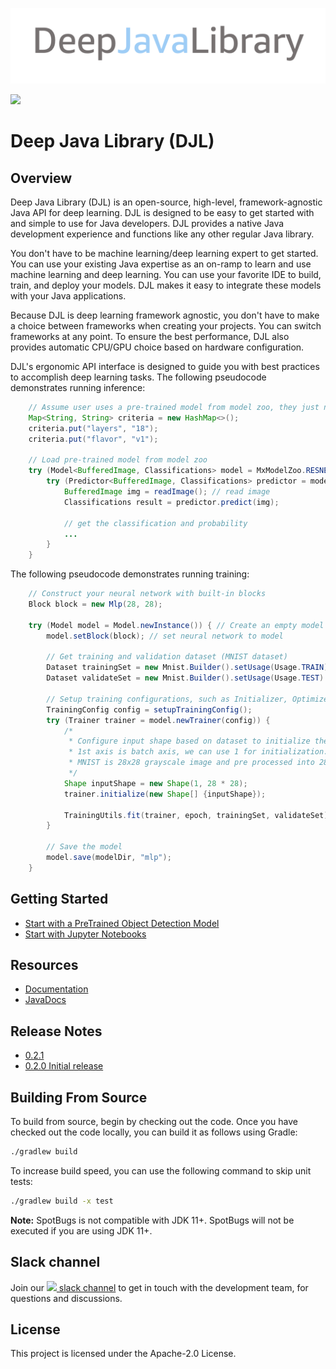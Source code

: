 
![DeepJavaLibrary](website/img/deepjavalibrary.png?raw=true "Deep Java Library")

![](https://github.com/awslabs/djl/workflows/nightly%20build/badge.svg)

# Deep Java Library (DJL)

## Overview

Deep Java Library (DJL) is an open-source, high-level, framework-agnostic Java API for deep learning. DJL is designed to be easy to get started with and simple to
use for Java developers. DJL provides a native Java development experience and functions like any other regular Java library.

You don't have to be machine learning/deep learning expert to get started. You can use your existing Java expertise as an on-ramp to learn and use machine learning and deep learning. You can
use your favorite IDE to build, train, and deploy your models. DJL makes it easy to integrate these models with your
Java applications.

Because DJL is deep learning framework agnostic, you don't have to make a choice
between frameworks when creating your projects. You can switch frameworks at any
point. To ensure the best performance, DJL also provides automatic CPU/GPU choice based on hardware configuration.

DJL's ergonomic API interface is designed to guide you with best practices to accomplish
deep learning tasks.
The following pseudocode demonstrates running inference:

```java
    // Assume user uses a pre-trained model from model zoo, they just need to load it
    Map<String, String> criteria = new HashMap<>();
    criteria.put("layers", "18");
    criteria.put("flavor", "v1");

    // Load pre-trained model from model zoo
    try (Model<BufferedImage, Classifications> model = MxModelZoo.RESNET.loadModel(criteria)) {
        try (Predictor<BufferedImage, Classifications> predictor = model.newPredictor()) {
            BufferedImage img = readImage(); // read image
            Classifications result = predictor.predict(img);

            // get the classification and probability
            ...
        }
    }
```

The following pseudocode demonstrates running training:

```java
    // Construct your neural network with built-in blocks
    Block block = new Mlp(28, 28);

    try (Model model = Model.newInstance()) { // Create an empty model
        model.setBlock(block); // set neural network to model

        // Get training and validation dataset (MNIST dataset)
        Dataset trainingSet = new Mnist.Builder().setUsage(Usage.TRAIN) ... .build();
        Dataset validateSet = new Mnist.Builder().setUsage(Usage.TEST) ... .build();

        // Setup training configurations, such as Initializer, Optimizer, Loss ...
        TrainingConfig config = setupTrainingConfig();
        try (Trainer trainer = model.newTrainer(config)) {
            /*
             * Configure input shape based on dataset to initialize the trainer.
             * 1st axis is batch axis, we can use 1 for initialization.
             * MNIST is 28x28 grayscale image and pre processed into 28 * 28 NDArray.
             */
            Shape inputShape = new Shape(1, 28 * 28);
            trainer.initialize(new Shape[] {inputShape});

            TrainingUtils.fit(trainer, epoch, trainingSet, validateSet);
        }

        // Save the model
        model.save(modelDir, "mlp");
    }
```

## Getting Started

- [Start with a PreTrained Object Detection Model](examples/docs/object_detection.md)
- [Start with Jupyter Notebooks](jupyter/README.md)

## Resources
- [Documentation](docs/README.md#documentation)
- [JavaDocs](https://javadoc.djl.ai/)

## Release Notes
* [0.2.1](https://github.com/awslabs/djl/releases/tag/v0.2.1)
* [0.2.0 Initial release](https://github.com/awslabs/djl/releases/tag/v0.2.0)

## Building From Source

To build from source, begin by checking out the code.
Once you have checked out the code locally, you can build it as follows using Gradle:

```sh
./gradlew build
```

To increase build speed, you can use the following command to skip unit tests:
```sh
./gradlew build -x test
```

**Note:** SpotBugs is not compatible with JDK 11+. SpotBugs will not be executed if you are using JDK 11+.

## Slack channel

Join our [<img src='https://cdn3.iconfinder.com/data/icons/social-media-2169/24/social_media_social_media_logo_slack-512.png' width='20px' /> slack channel](https://deepjavalibrary.slack.com/join/shared_invite/enQtODQyOTYxNDExMTA3LWE5YjVlMWFmNTk3ZTJjNTE4NDIwNDc4NjA2MjZkM2VmM2M3MjI4MTFiMzFkOTVlZTM1NGVlZTI0OTlkNjhhNDI) to get in touch with the development team, for questions and discussions.

## License

This project is licensed under the Apache-2.0 License.

